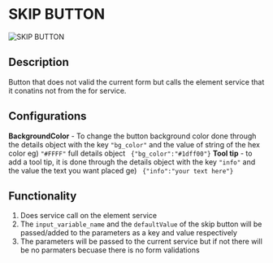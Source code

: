 # SKIP BUTTON
![SKIP BUTTON](https://i.postimg.cc/NMrSWx7X/Screenshot-2024-09-05-160236.png)
## Description
Button that does not valid the current form but calls the element service that it conatins not from the for service.

## Configurations

**BackgroundColor** - To change the button background color done through the details object with the key `"bg_color"` and the value of string of the hex color eg) `"#FFFF"`  full details object ` {"bg_color":"#1dff00"}`
**Tool tip** - to add a tool tip, it is done through the details object with the key `"info"` and the value the text you want placed ge)  ` {"info":"your text here"}`
## Functionality
1. Does service call on the element service
2. The `input_variable_name` and the `defaultValue` of the skip button will be passed/added to the parameters as a key and value respectively 
3. The parameters  will be passed to the current service but if not there will be no parmaters becuase there is no form validations

